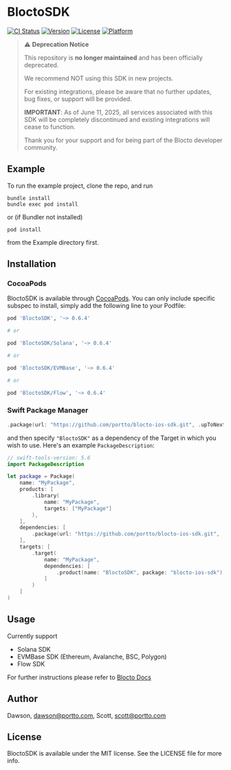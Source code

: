# BloctoSDK

[![CI Status](https://dl.circleci.com/status-badge/img/gh/portto/blocto-ios-sdk/tree/main.svg?style=svg)](https://dl.circleci.com/status-badge/redirect/gh/portto/blocto-ios-sdk/tree/main)
[![Version](https://img.shields.io/cocoapods/v/BloctoSDK.svg?style=flat)](https://cocoapods.org/pods/BloctoSDK)
[![License](https://img.shields.io/badge/license-MIT-black)](https://cocoapods.org/pods/BloctoSDK)
[![Platform](https://img.shields.io/cocoapods/p/BloctoSDK.svg?style=flat)](https://cocoapods.org/pods/BloctoSDK)

> ⚠️ **Deprecation Notice**
>
> This repository is **no longer maintained** and has been officially deprecated.
>
> We recommend NOT using this SDK in new projects.
>
> For existing integrations, please be aware that no further updates, bug fixes, or support will be provided.
>
> **IMPORTANT**: As of June 11, 2025, all services associated with this SDK will be completely discontinued and existing integrations will cease to function.
>
> Thank you for your support and for being part of the Blocto developer community.

## Example

To run the example project, clone the repo, and run 
```
bundle install
bundle exec pod install
```
or (if Bundler not installed) 
```
pod install
```
from the Example directory first.

## Installation

### CocoaPods

BloctoSDK is available through [CocoaPods](https://cocoapods.org). You can only include specific subspec to install, simply add the following line to your Podfile:

```ruby
pod 'BloctoSDK', '~> 0.6.4'

# or 

pod 'BloctoSDK/Solana', '~> 0.6.4'

# or

pod 'BloctoSDK/EVMBase', '~> 0.6.4'

# or

pod 'BloctoSDK/Flow', '~> 0.6.4'
```

### Swift Package Manager


```swift
.package(url: "https://github.com/portto/blocto-ios-sdk.git", .upToNextMinor(from: "0.6.4"))
```

and then specify `"BloctoSDK"` as a dependency of the Target in which you wish to use.
Here's an example `PackageDescription`:

```swift
// swift-tools-version: 5.6
import PackageDescription

let package = Package(
    name: "MyPackage",
    products: [
        .library(
            name: "MyPackage",
            targets: ["MyPackage"]
        ),
    ],
    dependencies: [
        .package(url: "https://github.com/portto/blocto-ios-sdk.git", .upToNextMinor(from: "0.6.4"))
    ],
    targets: [
        .target(
            name: "MyPackage",
            dependencies: [
                .product(name: "BloctoSDK", package: "blocto-ios-sdk"),
            ]
        )
    ]
)
```

## Usage
Currently support 
 * Solana SDK
 * EVMBase SDK (Ethereum, Avalanche, BSC, Polygon)
 * Flow SDK

For further instructions please refer to [Blocto Docs](https://docs.blocto.app/blocto-ios-sdk/overview)

## Author

Dawson, dawson@portto.com, Scott, scott@portto.com

## License

BloctoSDK is available under the MIT license. See the LICENSE file for more info.
